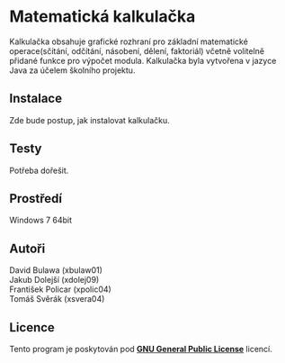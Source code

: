 ﻿# Matematická kalkulačka 
Kalkulačka obsahuje grafické rozhraní pro základní matematické operace(sčítání, odčítání, násobení, dělení, faktoriál) včetně volitelně přidané funkce pro výpočet modula. Kalkulačka byla vytvořena v jazyce Java za účelem školního projektu.

## Instalace 
Zde bude postup, jak instalovat kalkulačku.

## Testy
Potřeba dořešit.

## Prostředí 
Windows 7 64bit

## Autoři 
David Bulawa (xbulaw01) <br />
Jakub Dolejší (xdolej09) <br />
František Policar (xpolic04) <br />
Tomáš Svěrák (xsvera04)

## Licence
Tento program je poskytován pod **[GNU General Public License](https://cs.wikipedia.org/wiki/GNU_General_Public_License)** licencí.
